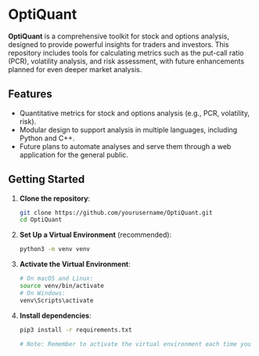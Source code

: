 # OptiQuant

**OptiQuant** is a comprehensive toolkit for stock and options analysis, designed to provide powerful insights for traders and investors. This repository includes tools for calculating metrics such as the put-call ratio (PCR), volatility analysis, and risk assessment, with future enhancements planned for even deeper market analysis.

## Features
- Quantitative metrics for stock and options analysis (e.g., PCR, volatility, risk).
- Modular design to support analysis in multiple languages, including Python and C++.
- Future plans to automate analyses and serve them through a web application for the general public.

## Getting Started
1. **Clone the repository**:
   ```bash
   git clone https://github.com/yourusername/OptiQuant.git
   cd OptiQuant

2. **Set Up a Virtual Environment** (recommended):
   ```bash
   python3 -m venv venv

3. **Activate the Virtual Environment**:
   ```bash
   # On macOS and Linux:
   source venv/bin/activate
   # On Windows:
   venv\Scripts\activate

4. **Install dependencies**:
   ```bash
   pip3 install -r requirements.txt

   # Note: Remember to activate the virtual environment each time you work on the project.

